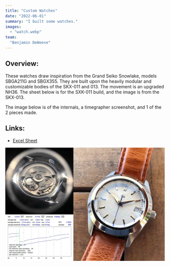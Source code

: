 ```yaml
---
title: "Custom Watches"
date: "2022-06-01"
summary: "I built some watches."
images:
  - "watch.webp"
team:
  "Benjamin DeWeese"
---
```


## Overview:
These watches draw inspiration from the Grand Seiko Snowlake, models SBGA211G and SBGX355. They are built upon the heavily modular and customizable bodies of the SKX-011 and 013. The movement is an upgraded NH36. The sheet below is for the SXK-011 build, and the image is from the SKX-013.

The image below is of the internals, a timegrapher screenshot, and 1 of the 2 pieces made. 

## Links:
- [Excel Sheet](https://docs.google.com/spreadsheets/d/15JeqJ5BWEtnyB5cyLyxu_Sx80FZJaI6cgg1Tmqi0ySs/edit?usp=sharing)

![watch](watch.webp)
